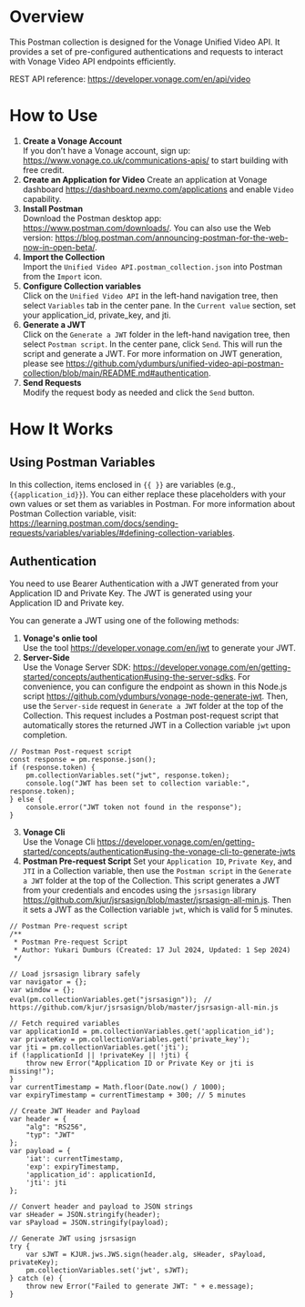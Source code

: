 Overview
======================
This Postman collection is designed for the Vonage Unified Video API. It provides a set of pre-configured authentications and requests to interact with Vonage Video API endpoints efficiently.  

REST API reference: https://developer.vonage.com/en/api/video

How to Use
======================
1. **Create a Vonage Account**  
   If you don’t have a Vonage account, sign up: https://www.vonage.co.uk/communications-apis/ to start building with free credit.
2. **Create an Application for Video**
   Create an application at Vonage dashboard https://dashboard.nexmo.com/applications and enable `Video` capability.
4. **Install Postman**  
   Download the Postman desktop app: https://www.postman.com/downloads/. You can also use the Web version: https://blog.postman.com/announcing-postman-for-the-web-now-in-open-beta/.
5. **Import the Collection**  
   Import the `Unified Video API.postman_collection.json` into Postman from the `Import` icon. 
6. **Configure Collection variables**  
   Click on the `Unified Video API` in the left-hand navigation tree, then select `Variables` tab in the center pane. In the `Current value` section, set your application_id, private_key, and jti. 
7. **Generate a JWT**  
   Click on the `Generate a JWT` folder in the left-hand navigation tree, then select `Postman script`. In the center pane, click `Send`. This will run the script and generate a JWT. For more information on JWT generation, please see https://github.com/ydumburs/unified-video-api-postman-collection/blob/main/README.md#authentication. 
8. **Send Requests**  
   Modify the request body as needed and click the `Send` button.

How It Works
======================
## **Using Postman Variables**  
In this collection, items enclosed in `{{ }}` are variables (e.g., `{{application_id}}`). You can either replace these placeholders with your own values or set them as variables in Postman. For more information about Postman Collection variable, visit: https://learning.postman.com/docs/sending-requests/variables/variables/#defining-collection-variables. 

## **Authentication**  
You need to use Bearer Authentication with a JWT generated from your Application ID and Private Key. The JWT is generated using your Application ID and Private key.  
  
You can generate a JWT using one of the following methods: 
1. **Vonage's onlie tool**  
   Use the tool https://developer.vonage.com/en/jwt to generate your JWT.
2. **Server-Side**  
   Use the Vonage Server SDK: https://developer.vonage.com/en/getting-started/concepts/authentication#using-the-server-sdks. For convenience, you can configure the endpoint as shown in this Node.js script https://github.com/ydumburs/vonage-node-generate-jwt. Then, use the `Server-side` request in `Generate a JWT` folder at the top of the Collection. This request includes a Postman post-request script that automatically stores the returned JWT in a Collection variable `jwt` upon completion.
```
// Postman Post-request script
const response = pm.response.json(); 
if (response.token) {
    pm.collectionVariables.set("jwt", response.token); 
    console.log("JWT has been set to collection variable:", response.token);
} else {
    console.error("JWT token not found in the response");
}
```
3. **Vonage Cli**  
   Use the Vonage Cli https://developer.vonage.com/en/getting-started/concepts/authentication#using-the-vonage-cli-to-generate-jwts
4. **Postman Pre-request Script**
   Set your `Application ID`, `Private Key`, and `JTI` in a Collection variable, then use the `Postman script` in the `Generate a JWT` folder at the top of the Collection. This script generates a JWT from your credentials and encodes using the `jsrsasign` library https://github.com/kjur/jsrsasign/blob/master/jsrsasign-all-min.js. Then it sets a JWT as the Collection variable `jwt`, which is valid for 5 minutes. 
```
// Postman Pre-request script
/**
 * Postman Pre-request Script
 * Author: Yukari Dumburs (Created: 17 Jul 2024, Updated: 1 Sep 2024)
 */

// Load jsrsasign library safely
var navigator = {};
var window = {};
eval(pm.collectionVariables.get("jsrsasign"));　// https://github.com/kjur/jsrsasign/blob/master/jsrsasign-all-min.js

// Fetch required variables
var applicationId = pm.collectionVariables.get('application_id');
var privateKey = pm.collectionVariables.get('private_key');
var jti = pm.collectionVariables.get('jti');
if (!applicationId || !privateKey || !jti) {
    throw new Error("Application ID or Private Key or jti is missing!");
}
var currentTimestamp = Math.floor(Date.now() / 1000);
var expiryTimestamp = currentTimestamp + 300; // 5 minutes

// Create JWT Header and Payload
var header = {
    "alg": "RS256",
    "typ": "JWT"
};
var payload = {
    'iat': currentTimestamp,
    'exp': expiryTimestamp,
    'application_id': applicationId,
    'jti': jti
};

// Convert header and payload to JSON strings
var sHeader = JSON.stringify(header);
var sPayload = JSON.stringify(payload);

// Generate JWT using jsrsasign
try {
    var sJWT = KJUR.jws.JWS.sign(header.alg, sHeader, sPayload, privateKey);
    pm.collectionVariables.set('jwt', sJWT);
} catch (e) {
    throw new Error("Failed to generate JWT: " + e.message);
}
```
